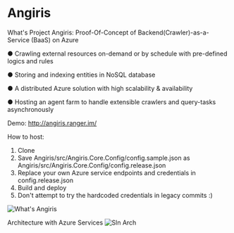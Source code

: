 # Angiris

What's Project Angiris: Proof-Of-Concept of Backend(Crawler)-as-a-Service (BaaS) on Azure 

● Crawling external resources on-demand or by schedule with pre-defined logics and rules 

● Storing and indexing entities in NoSQL database 

● A distributed Azure solution with high scalability & availability 

● Hosting an agent farm to handle extensible crawlers and query-tasks asynchronously 

Demo: http://angiris.ranger.im/

How to host:

1. Clone
2. Save Angiris/src/Angiris.Core.Config/config.sample.json as Angiris/src/Angiris.Core.Config/config.release.json
3. Replace your own Azure service endpoints and credentials in config.release.json
4. Build and deploy
5. Don't attempt to try the hardcoded credentials in legacy commits :)



![What's Angiris](http://angiris.ranger.im/Images/Overview.PNG)

Architecture with Azure Services
![Sln Arch](http://angiris.ranger.im/Images/SlnArch.PNG)
